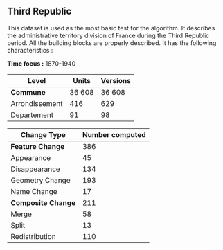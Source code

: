 ## Third Republic

This dataset is used as the most basic test for the algorithm. It describes the administrative territory division of France during the Third Republic period. All the building blocks are properly described. It has the following characteristics : 

**Time focus :** 1870-1940

|Level|Units  |Versions |
|---------|--| -- |
|  **Commune**       |36 608  | 36 608 |
| Arrondissement | 416 | 629
| Departement | 91 | 98|




|Change Type| Number computed |
|--|--|
| **Feature Change**  | 386 |
| Appearance | 45 |
| Disappearance | 134 |
| Geometry Change | 193 |
| Name Change | 17 |
| **Composite Change** | 211|
| Merge | 58 |
| Split | 13
| Redistribution | 110|



